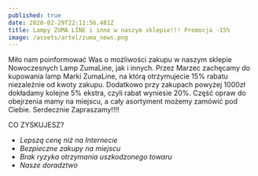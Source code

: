 ```yaml
---
published: true
date: 2020-02-29T22:11:56.481Z
title: Lampy ZUMA LINE i inne w naszym sklepie!!! Promocja -15%
image: /assets/artel/zuma_news.png
---
```

Miło nam poinformować Was o możliwości zakupu w naszym sklepie Nowoczesnych Lamp ZumaLine, jak i innych. Przez Marzec zachęcamy do kupowania lamp Marki ZumaLine, na którą otrzymujecie 15% rabatu niezależnie od kwoty zakupu. Dodatkowo przy zakupach powyżej 1000zł dokładamy kolejne 5% ekstra, czyli rabat wyniesie 20%. Część opraw do obejrzenia mamy na miejscu, a cały asortyment możemy zamówić pod Ciebie. Serdecznie Zapraszamy!!!!

CO ZYSKUJESZ?

* _Lepszą cenę niż na Internecie_
* _Bezpieczne zakupy na miejscu_
* _Brak ryzyka otrzymania uszkodzonego towaru_
* _Nasze doradztwo_
